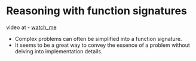 # Reasoning with function signatures

video at - [watch_me](https://www.youtube.com/watch?v=8rU6eEiRV5k&list=PLHTh1InhhwT7bZ9bfG3pIR6VVjXLrrUoP&index=4)

 - Complex problems can often be simplified into a function signature. 
 - It seems to be a great way to convey the essence of a problem without delving into implementation details.   